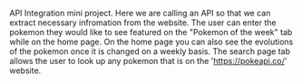 API Integration mini project. Here we are calling an API so that we can extract necessary infromation from the website. The user can enter the pokemon they would like to see featured on the "Pokemon of the week" tab while on the home page. On the home page you can also see the evolutions of the pokemon once it is changed on a weekly basis. The search page tab allows the user to look up any pokemon that is on the 'https://pokeapi.co/' website. 